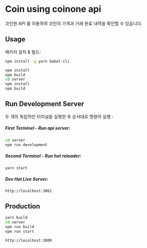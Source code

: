 # Coin using coinone api

코인원 API 를 이용하여 코인의 가격과 거래 완료 내역을 확인할 수 있습니다.

## Usage
패키지 설치 & 빌드:
```sh
npm install -g yarn babel-cli
```

```sh
npm install
npm build
cd server
npm install
npm build
```

## Run Development Server
두 개의 독립적인 터미널을 실행한 후 순서대로 명령어 실행 :
##### First Terminel - Run api server:
```sh
cd server
npm run development
```

##### Second Terminel - Run hot reloader:
```sh
yarn start
```

##### Dev Hot Live Server:
```
http://localhost:3001
```


## Production
```sh
yarn build
cd server
npm run build
npm run start
```

```
http://localhost:3000
```